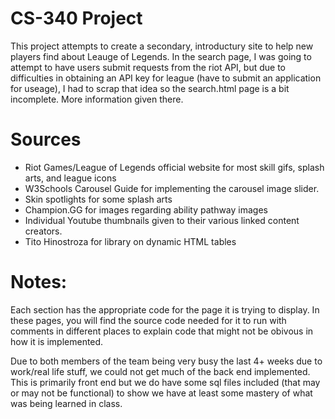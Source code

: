 # CS-340 Project

This project attempts to create a secondary, introductury site to help new players find about Leauge of Legends.
In the search page, I was going to attempt to have users submit requests from the riot API, but due to difficulties in
obtaining an API key for league (have to submit an application for useage), I had to scrap that idea so the search.html page
is a bit incomplete. More information given there.

# Sources

- Riot Games/League of Legends official website for most skill gifs, splash arts, and league icons
- W3Schools Carousel Guide for implementing the carousel image slider.
- Skin spotlights for some splash arts
- Champion.GG for images regarding ability pathway images
- Individual Youtube thumbnails given to their various linked content creators.
- Tito Hinostroza for library on dynamic HTML tables

# Notes:

Each section has the appropriate code for the page it is trying to display. In these pages, you will find the source code needed for it to run with comments in different places to explain code that might not be obivous in how it is implemented.

Due to both members of the team being very busy the last 4+ weeks due to work/real life stuff, we could not get much of the back end implemented. This is primarily front end but we do have some sql files included (that may or may not be functional) to show we have at least some mastery of what was being learned in class.

